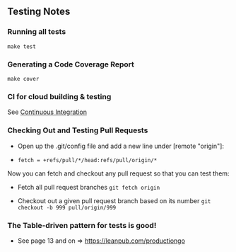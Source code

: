 ## Testing Notes

### Running all tests

`make test`

### Generating a Code Coverage Report
`make cover`

### CI for cloud building & testing
See [Continuous Integration](ci.md)


### Checking Out and Testing Pull Requests

- Open up the .git/config file and add a new line under [remote "origin"]:

- ```fetch = +refs/pull/*/head:refs/pull/origin/*```

Now you can fetch and checkout any pull request so that you can test them:

- Fetch all pull request branches
```git fetch origin```

- Checkout out a given pull request branch based on its number
```git checkout -b 999 pull/origin/999```


### The Table-driven pattern for tests is good!
- See page 13 and on => https://leanpub.com/productiongo
